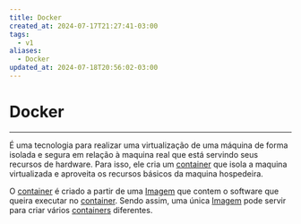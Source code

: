 ```yaml
---
title: Docker
created_at: 2024-07-17T21:27:41-03:00
tags:
  - v1
aliases:
  - Docker
updated_at: 2024-07-18T20:56:02-03:00
---
```

# Docker
---

É uma tecnologia para realizar uma virtualização de uma máquina de forma isolada e segura em relação à maquina real que está servindo seus recursos de hardware. Para isso, ele cria um [container](_insight/2024/07/2024-07-17-Container_docker.md) que isola a maquina virtualizada e aproveita os recursos básicos da maquina hospedeira. 

O [container](_insight/2024/07/2024-07-17-Container_docker.md) é criado a partir de uma [Imagem](_insight/2024/07/2024-07-17-Imagem_docker.md) que contem o software que queira executar no [container](_insight/2024/07/2024-07-17-Container_docker.md). Sendo assim, uma única [Imagem](_insight/2024/07/2024-07-17-Imagem_docker.md) pode servir para criar vários [containers](_insight/2024/07/2024-07-17-Container_docker.md) diferentes.